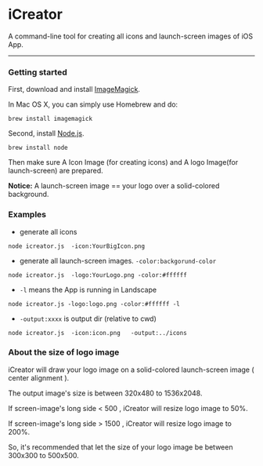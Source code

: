 iCreator
========

A command-line tool for creating all icons and launch-screen images of iOS App.



------------------

### Getting started

First, download and install [ImageMagick](http://http://www.imagemagick.org/). 

In Mac OS X, you can simply use Homebrew and do:
```
brew install imagemagick
```



Second, install [Node.js](http://nodejs.org).
```
brew install node
```


Then make sure A Icon Image (for creating icons) and A logo Image(for launch-screen) are prepared.

**Notice:**  A launch-screen image == your logo over a solid-colored background.



### Examples

* generate all icons

```
node icreator.js  -icon:YourBigIcon.png
```

* generate all launch-screen images.  ```-color:backgorund-color``` 

```
node icreator.js  -logo:YourLogo.png -color:#ffffff
```

*  ```-l``` means the App is running in Landscape

```
node icreator.js -logo:logo.png -color:#ffffff -l
```

* ```-output:xxxx``` is output dir (relative to cwd)

```
node icreator.js  -icon:icon.png   -output:../icons
```


### About the size of logo image

iCreator will draw your logo image on a solid-colored launch-screen image ( center alignment ).

The output image's size is between 320x480 to 1536x2048.

If screen-image's long side < 500 , iCreator will resize logo image to 50%.

If screen-image's long side > 1500 , iCreator will resize logo image to 200%.

So, it's recommended that let the size of your logo image be between 300x300 to 500x500.







